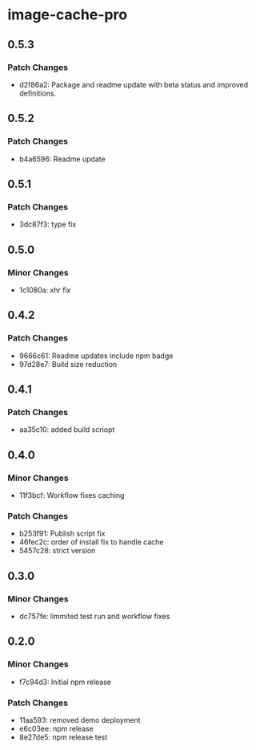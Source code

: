 # image-cache-pro

## 0.5.3

### Patch Changes

- d2f86a2: Package and readme update with beta status and improved definitions.

## 0.5.2

### Patch Changes

- b4a6596: Readme update

## 0.5.1

### Patch Changes

- 3dc87f3: type fix

## 0.5.0

### Minor Changes

- 1c1080a: xhr fix

## 0.4.2

### Patch Changes

- 9666c61: Readme updates include npm badge
- 97d28e7: Build size reduction

## 0.4.1

### Patch Changes

- aa35c10: added build scriopt

## 0.4.0

### Minor Changes

- 11f3bcf: Workflow fixes caching

### Patch Changes

- b253f91: Publish script fix
- 46fec2c: order of install fix to handle cache
- 5457c28: strict version

## 0.3.0

### Minor Changes

- dc757fe: limmited test run and workflow fixes

## 0.2.0

### Minor Changes

- f7c94d3: Initial npm release

### Patch Changes

- 11aa593: removed demo deployment
- e6c03ee: npm release
- 8e27de5: npm release test
